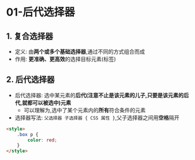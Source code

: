 # 01-后代选择器

## 1. 复合选择器

- 定义: 由**两个或多个基础选择器**,通过不同的方式组合而成
- 作用: **更准确、更高效**的选择目标元素(标签)

## 2. 后代选择器

- 后代选择器: 选中某元素的**后代(注意不止是该元素的儿子,只要是该元素的后代,就都可以被选中)元素**
  - 可以理解为,选中了某个元素内的**所有**符合条件的元素 
- 选择器写法: `父选择器 子选择器 { CSS 属性 }`,父子选择器之间用**空格**隔开

```html
<style>
    .box p {
        color: red;
    }
</style>
```